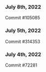### July 8th, 2022

Commit #105085

### July 5th, 2022

Commit #314353


### July 4th, 2022

Commit #72281
